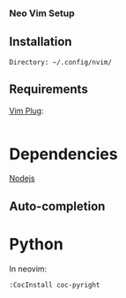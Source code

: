 ### Neo Vim Setup
## Installation
```
Directory: ~/.config/nvim/
```
## Requirements
[Vim Plug](https://github.com/junegunn/vim-plug):
```

```
# Dependencies
[Nodejs](https://joshtronic.com/2021/05/09/how-to-install-nodejs-16-on-ubuntu-2004-lts/)

## Auto-completion

# Python
In neovim:
```
:CocInstall coc-pyright
```
